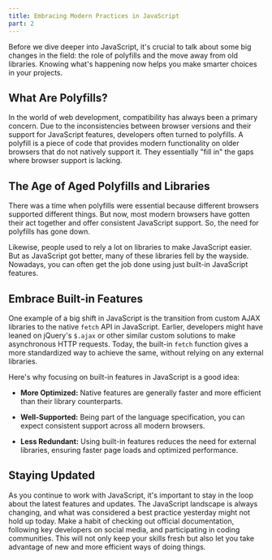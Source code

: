 ```yaml
---
title: Embracing Modern Practices in JavaScript
part: 2
---
```


Before we dive deeper into JavaScript, it's crucial to talk about some big
changes in the field: the role of polyfills and the move away from old
libraries. Knowing what's happening now helps you make smarter choices in your
projects.

## What Are Polyfills?

In the world of web development, compatibility has always been a primary
concern. Due to the inconsistencies between browser versions and their support
for JavaScript features, developers often turned to polyfills. A polyfill is a
piece of code that provides modern functionality on older browsers that do not
natively support it. They essentially "fill in" the gaps where browser support
is lacking.

## The Age of Aged Polyfills and Libraries

There was a time when polyfills were essential because different browsers
supported different things. But now, most modern browsers have gotten their act
together and offer consistent JavaScript support. So, the need for polyfills has
gone down.

Likewise, people used to rely a lot on libraries to make JavaScript easier. But
as JavaScript got better, many of these libraries fell by the wayside. Nowadays,
you can often get the job done using just built-in JavaScript features.

## Embrace Built-in Features

One example of a big shift in JavaScript is the transition from custom AJAX
libraries to the native `fetch` API in JavaScript. Earlier, developers might
have leaned on jQuery's `$.ajax` or other similar custom solutions to make
asynchronous HTTP requests. Today, the built-in `fetch` function gives a more
standardized way to achieve the same, without relying on any external libraries.

Here's why focusing on built-in features in JavaScript is a good idea:

- **More Optimized:** Native features are generally faster and more efficient
  than their library counterparts.

- **Well-Supported:** Being part of the language specification, you can expect
  consistent support across all modern browsers.

- **Less Redundant:** Using built-in features reduces the need for external
  libraries, ensuring faster page loads and optimized performance.

## Staying Updated

As you continue to work with JavaScript, it's important to stay in the loop
about the latest features and updates. The JavaScript landscape is always
changing, and what was considered a best practice yesterday might not hold up
today. Make a habit of checking out official documentation, following key
developers on social media, and participating in coding communities. This will
not only keep your skills fresh but also let you take advantage of new and more
efficient ways of doing things.

